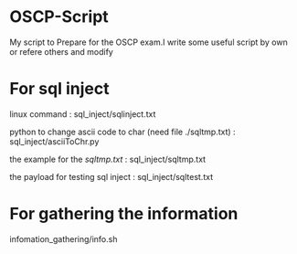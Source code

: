# OSCP-Script
My script to Prepare for the OSCP exam.I write some useful script by own or refere others and modify

# For sql inject
linux command : sql_inject/sqlinject.txt

python to change ascii code to char (need file ./sqltmp.txt) : sql_inject/asciiToChr.py

the example for the *sqltmp.txt* : sql_inject/sqltmp.txt

the payload for testing sql inject : sql_inject/sqltest.txt

# For gathering the information
infomation_gathering/info.sh
